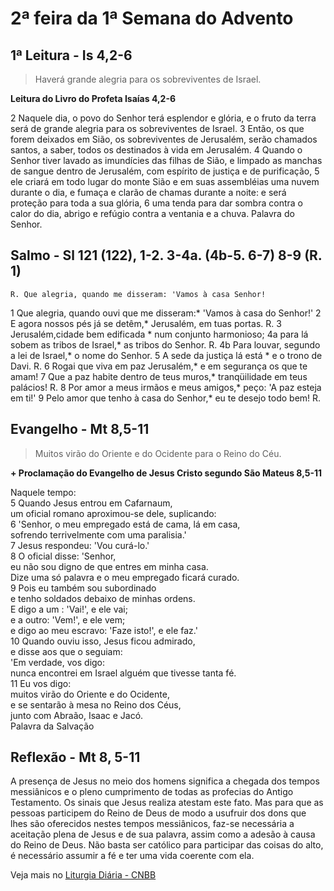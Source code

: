 # 2ª feira da 1ª Semana do Advento

## 1ª Leitura - Is 4,2-6

> Haverá grande alegria para os sobreviventes de Israel.

**Leitura do Livro do Profeta Isaías 4,2-6**

2 Naquele dia, o povo do Senhor terá esplendor e glória,     e o fruto da terra será de grande alegria     para os sobreviventes de Israel.    3 Então, os que forem deixados em Sião,     os sobreviventes de Jerusalém, serão chamados santos,     a saber, todos os destinados à vida em Jerusalém.    4 Quando o Senhor tiver lavado as imundícies das filhas de Sião,     e limpado as manchas de sangue dentro de Jerusalém,     com espírito de justiça e de purificação,    5 ele criará em todo lugar do monte Sião     e em suas assembléias     uma nuvem durante o dia,     e fumaça e clarão de chamas durante a noite:     e será proteção para toda a sua glória,    6 uma tenda para dar sombra contra o calor do dia,     abrigo e refúgio contra a ventania e a chuva.     Palavra do Senhor.

## Salmo - Sl 121 (122), 1-2. 3-4a. (4b-5. 6-7) 8-9 (R. 1)

`R. Que alegria, quando me disseram: 'Vamos à casa Senhor!`

1 Que alegria, quando ouvi que me disseram:*     'Vamos à casa do Senhor!'    2 E agora nossos pés já se detêm,*     Jerusalém, em tuas portas. R.      3 Jerusalém,cidade bem edificada *     num conjunto harmonioso;    4a para lá sobem as tribos de Israel,*     as tribos do Senhor. R.      4b Para louvar, segundo a lei de Israel,*     o nome do Senhor.    5 A sede da justiça lá está *     e o trono de Davi. R.      6 Rogai que viva em paz Jerusalém,*     e em segurança os que te amam!    7 Que a paz habite dentro de teus muros,*     tranqüilidade em teus palácios! R.      8 Por amor a meus irmãos e meus amigos,*     peço: 'A paz esteja em ti!'    9 Pelo amor que tenho à casa do Senhor,*     eu te desejo todo bem! R.

## Evangelho - Mt 8,5-11

> Muitos virão do Oriente e do Ocidente para o Reino do Céu.

**+ Proclamação do Evangelho de Jesus Cristo segundo São Mateus 8,5-11**

Naquele tempo:    
5 Quando Jesus entrou em Cafarnaum,   
 um oficial romano aproximou-se dele, suplicando:    
6 'Senhor, o meu empregado está de cama, lá em casa,   
 sofrendo terrivelmente com uma paralisia.'    
7 Jesus respondeu: 'Vou curá-lo.'    
8 O oficial disse: 'Senhor,   
 eu não sou digno de que entres em minha casa.   
 Dize uma só palavra e o meu empregado ficará curado.    
9 Pois eu também sou subordinado   
 e tenho soldados debaixo de minhas ordens.   
 E digo a um : 'Vai!', e ele vai;   
 e a outro: 'Vem!', e ele vem;   
 e digo ao meu escravo: 'Faze isto!', e ele faz.'    
10 Quando ouviu isso, Jesus ficou admirado,   
 e disse aos que o seguiam:   
 'Em verdade, vos digo:   
 nunca encontrei em Israel alguém que tivesse tanta fé.    
11 Eu vos digo:   
 muitos virão do Oriente e do Ocidente,   
 e se sentarão à mesa no Reino dos Céus,   
 junto com Abraão, Isaac e Jacó.   
 Palavra da Salvação

## Reflexão - Mt 8, 5-11

A presença de Jesus no meio dos homens significa a chegada dos tempos messiânicos e o pleno cumprimento de todas as profecias do Antigo Testamento. Os sinais que Jesus realiza atestam este fato. Mas para que as pessoas participem do Reino de Deus de modo a usufruir dos dons que lhes são oferecidos nestes tempos messiânicos, faz-se necessária a aceitação plena de Jesus e de sua palavra, assim como a adesão à causa do Reino de Deus. Não basta ser católico para participar das coisas do alto, é necessário assumir a fé e ter uma vida coerente com ela.

Veja mais no [Liturgia Diária - CNBB](http://liturgiadiaria.cnbb.org.br/app/user/user/UserView.php?ano=2016&mes=11&dia=28)